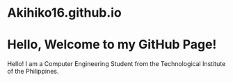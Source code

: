 # Akihiko16.github.io

<!DOCTYPE html>
<html lang="en">
<head>
    <meta charset="UTF-8">
    <meta name="viewport" content="width=device-width, initial-scale=1.0">
    <title>My GitHub Page</title>
</head>
<body>
    <h1>Hello, Welcome to my GitHub Page!</h1>
    <p>Hello! I am a Computer Engineering Student from the Technological Institute of the Philippines.</p>
</body>
</html>
